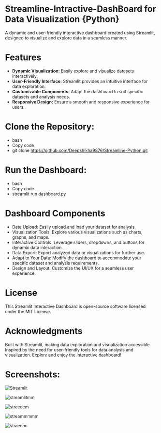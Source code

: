 # Streamline-Intractive-DashBoard for Data Visualization {Python}

A dynamic and user-friendly interactive dashboard created using Streamlit, designed to visualize and explore data in a seamless manner.

# Features

- **Dynamic Visualization:** Easily explore and visualize datasets interactively.
- **User-Friendly Interface:** Streamlit provides an intuitive interface for data exploration.
- **Customizable Components:** Adapt the dashboard to suit specific datasets and analysis needs.
- **Responsive Design:** Ensure a smooth and responsive experience for users.

# Clone the Repository:
- bash
- Copy code
- git clone https://github.com/Deepshikha9876/Streamline-Python.git

# Run the Dashboard:
- bash
- Copy code
- streamlit run dashboard.py

# Dashboard Components
- Data Upload: Easily upload and load your dataset for analysis.
- Visualization Tools: Explore various visualizations such as charts, graphs, and maps.
- Interactive Controls: Leverage sliders, dropdowns, and buttons for dynamic data interaction.
- Data Export: Export analyzed data or visualizations for further use.
- Adapt to Your Data: Modify the dashboard to accommodate your specific dataset and analysis requirements.
- Design and Layout: Customize the UI/UX for a seamless user experience.

# License
This Streamlit Interactive Dashboard is open-source software licensed under the MIT License.

# Acknowledgments
Built with Streamlit, making data exploration and visualization accessible.
Inspired by the need for user-friendly tools for data analysis and visualization.
Explore and enjoy the interactive dashboard!


# Screenshots:

![Streamlit](https://github.com/deepshikha9876/Streamline-Python/assets/139794978/2fde33a5-bb0b-422c-bbb9-73435bf97550)

![streamlitmm](https://github.com/deepshikha9876/Streamline-Python/assets/139794978/39e49894-70d3-46a0-b36e-3a3055c2981f)

![streeeem](https://github.com/deepshikha9876/Streamline-Python/assets/139794978/add66c88-9432-406f-971a-f4c12cc33df4)

![streammmmm](https://github.com/deepshikha9876/Streamline-Python/assets/139794978/8c347ad1-5e81-4529-a783-9358252f5945)

![straennn](https://github.com/deepshikha9876/Streamline-Python/assets/139794978/cba1dc50-563b-4655-bef2-cb8d574c1c7b)


